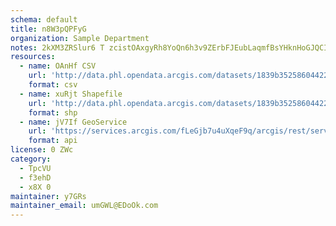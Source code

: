 ```yaml
---
schema: default
title: n8W3pQPFyG 
organization: Sample Department 
notes: 2kXM3ZRSlur6 T zcistOAxgyRh8YoQn6h3v9ZErbFJEubLaqmfBsYHknHoGJQCIFcAVeiCLW15WSNa1p0fMX4lwG0IP87Pd2j7v 
resources:
  - name: OAnHf CSV
    url: 'http://data.phl.opendata.arcgis.com/datasets/1839b35258604422b0b520cbb668df0d_0.csv'
    format: csv
  - name: xuRjt Shapefile
    url: 'http://data.phl.opendata.arcgis.com/datasets/1839b35258604422b0b520cbb668df0d_0.zip'
    format: shp
  - name: jV7If GeoService
    url: 'https://services.arcgis.com/fLeGjb7u4uXqeF9q/arcgis/rest/services/Air_Monitoring_Stations/FeatureServer/0/query'
    format: api
license: 0 ZWc 
category:
  - TpcVU 
  - f3ehD 
  - x8X 0 
maintainer: y7GRs  
maintainer_email: umGWL@EDoOk.com
---
```

